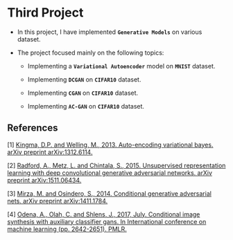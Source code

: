 # Third Project

 * In this project, I have implemented  **`Generative Models`** on various dataset.

* The project focused mainly on the following topics:

    -   Implementing a **`Variational Autoencoder`** model on **`MNIST`** dataset.

    -   Implementing **`DCGAN`** on **`CIFAR10`** dataset.

    -   Implementing **`CGAN`** on **`CIFAR10`** dataset.

    -   Implementing **`AC-GAN`** on **`CIFAR10`** dataset.
    


## References
<a id="1">[1]</a> 
[Kingma, D.P. and Welling, M., 2013. Auto-encoding variational bayes. arXiv preprint arXiv:1312.6114.](https://arxiv.org/abs/1312.6114)

<a id="2">[2]</a> 
[Radford, A., Metz, L. and Chintala, S., 2015. Unsupervised representation learning with deep convolutional generative adversarial networks. arXiv preprint arXiv:1511.06434.](https://arxiv.org/abs/1511.06434)

<a id="3">[3]</a> 
[Mirza, M. and Osindero, S., 2014. Conditional generative adversarial nets. arXiv preprint arXiv:1411.1784.](https://arxiv.org/abs/1411.1784)

<a id="4">[4]</a> 
[Odena, A., Olah, C. and Shlens, J., 2017, July. Conditional image synthesis with auxiliary classifier gans. In International conference on machine learning (pp. 2642-2651). PMLR.](http://proceedings.mlr.press/v70/odena17a.html)




